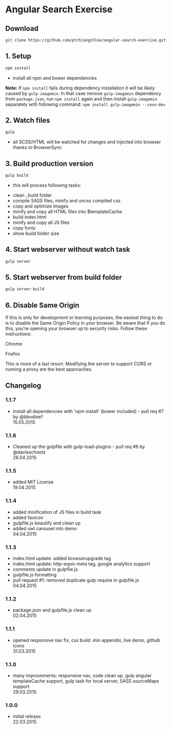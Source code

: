 # Angular Search Exercise

## Download

```bash
git clone https://github.com/ptchiangchloe/angular-search-exercise.git
```

## 1. Setup
```bash
npm install
```
- install all npm and bower dependencies

**Note:** If `npm install` fails during dependency installation it will be likely caused by `gulp-imagemin`. In that case remove `gulp-imagemin` dependency from `package.json`, run `npm install` again and then install `gulp-imagemin` separately with following command: `npm install gulp-imagemin --save-dev`

## 2. Watch files
```bash
gulp
```
- all SCSS/HTML will be watched for changes and injected into browser thanks to BrowserSync

## 3. Build production version
```bash
gulp build
```
- this will process following tasks:
* clean _build folder
* compile SASS files, minify and uncss compiled css
* copy and optimize images
* minify and copy all HTML files into $templateCache
* build index.html
* minify and copy all JS files
* copy fonts
* show build folder size

## 4. Start webserver without watch task
```bash
gulp server
```

## 5. Start webserver from build folder
```bash
gulp server-build
```
## 6. Disable Same Origin

If this is only for development or learning purposes, the easiest thing to do is to disable the Same Origin Policy in your browser. Be aware that if you do this, you’re opening your browser up to security risks. Follow these instructions:

Chrome

Firefox

This is more of a last resort. Modifying the server to support CORS or running a proxy are the best approaches.


## Changelog
### 1.1.7
- Install all dependencies with 'npm install' (bower included) - pull req #7 by @bbodine1<br>
15.05.2015

### 1.1.6
- Cleaned up the gulpfile with gulp-load-plugins - pull req #6 by @davieschoots<br>
26.04.2015

### 1.1.5
- added MIT License<br>
19.04.2015

### 1.1.4
- added minification of JS files in build task<br>
- added favicon<br>
- gulpfile.js beautify and clean up<br>
- added owl carousel into demo<br>
04.04.2015

### 1.1.3
- index.html update: added browserupgrade tag<br>
- index.html update: http-equiv meta tag, google analytics support<br>
- comments update in gulpfile.js<br>
- gulpfile.js formatting<br>
- pull request #1: removed duplicate gulp require in gulpfile.js<br>
04.04.2015

### 1.1.2
- package.json and gulpfile.js clean up<br>
02.04.2015

### 1.1.1
- opened responsive nav fix, css build .min appendix, live demo, github icons<br>
31.03.2015

### 1.1.0
- many improvements: responsive nav, code clean up, gulp angular templateCache
support, gulp task for local server, SASS sourceMaps support<br>
29.03.2015

### 1.0.0
- initial release<br>
22.03.2015
